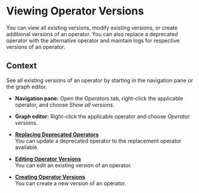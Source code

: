 <!-- loiof1007e1b84294d3896fa1b669769fbaf -->

# Viewing Operator Versions

You can view all existing versions, modify existing versions, or create additional versions of an operator. You can also replace a deprecated operator with the alternative operator and maintain logs for respective versions of an operator.



<a name="loiof1007e1b84294d3896fa1b669769fbaf__context_uwg_mzp_1xb"/>

## Context

See all existing versions of an operator by starting in the navigation pane or the graph editor.

-   **Navigation pane:** Open the *Operators* tab, right-click the applicable operator, and choose *Show all versions*.
-   **Graph editor:** Right-click the applicable operator and choose *Operator versions*.

-   **[Replacing Deprecated Operators](replacing-deprecated-operators-d2057ed.md "You can
		update
		a deprecated operator to the replacement operator available.")**  
You can update a deprecated operator to the replacement operator available.
-   **[Editing Operator Versions](editing-operator-versions-a380cb9.md "You can edit an existing version of an operator.")**  
You can edit an existing version of an operator.
-   **[Creating Operator Versions](creating-operator-versions-ffb1cf4.md "You can create a new version of an operator.")**  
You can create a new version of an operator.


